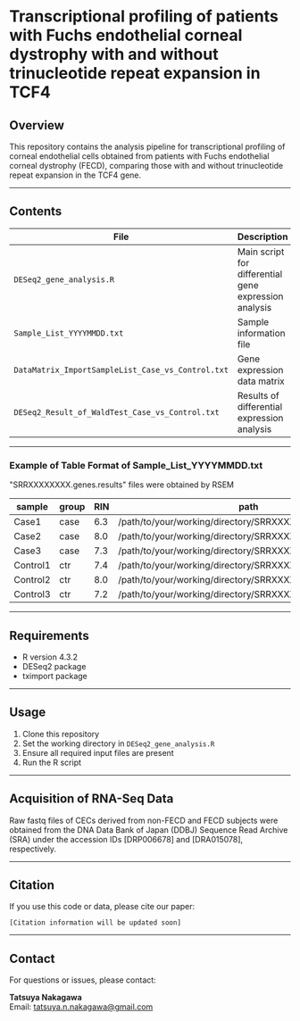 # Transcriptional profiling of patients with Fuchs endothelial corneal dystrophy with and without trinucleotide repeat expansion in TCF4


## Overview

This repository contains the analysis pipeline for transcriptional profiling of corneal endothelial cells obtained from patients with Fuchs endothelial corneal dystrophy (FECD), comparing those with and without trinucleotide repeat expansion in the TCF4 gene.

---

## Contents

| File | Description |
|------|-------------|
| `DESeq2_gene_analysis.R` | Main script for differential gene expression analysis |
| `Sample_List_YYYYMMDD.txt` | Sample information file |
| `DataMatrix_ImportSampleList_Case_vs_Control.txt` | Gene expression data matrix |
| `DESeq2_Result_of_WaldTest_Case_vs_Control.txt` | Results of differential expression analysis |

---

### Example of Table Format of Sample_List_YYYYMMDD.txt
"SRRXXXXXXXX.genes.results" files were obtained by RSEM

|  sample  | group |  RIN  | path |
|----------|-------|-------|------|
| Case1  | case  | 6.3   | /path/to/your/working/directory/SRRXXXXXXXX.genes.results |
| Case2  | case  | 8.0   | /path/to/your/working/directory/SRRXXXXXXXX.genes.results |
| Case3  | case  | 7.3   | /path/to/your/working/directory/SRRXXXXXXXX.genes.results |
| Control1 | ctr | 7.4   | /path/to/your/working/directory/SRRXXXXXXXX.genes.results |
| Control2 | ctr | 8.0   | /path/to/your/working/directory/SRRXXXXXXXX.genes.results |
| Control3 | ctr | 7.2   | /path/to/your/working/directory/SRRXXXXXXXX.genes.results |

---

## Requirements

- R version 4.3.2
- DESeq2 package
- tximport package

---

## Usage

1. Clone this repository
2. Set the working directory in `DESeq2_gene_analysis.R`
3. Ensure all required input files are present
4. Run the R script

---

## Acquisition of RNA-Seq Data

Raw fastq files of CECs derived from non-FECD and FECD subjects were obtained from the DNA Data Bank of Japan (DDBJ) Sequence Read Archive (SRA) under the accession IDs [DRP006678] and [DRA015078], respectively.

---

## Citation

If you use this code or data, please cite our paper:

```
[Citation information will be updated soon]
```

---

## Contact

For questions or issues, please contact:

**Tatsuya Nakagawa**  
Email: tatsuya.n.nakagawa@gmail.com
